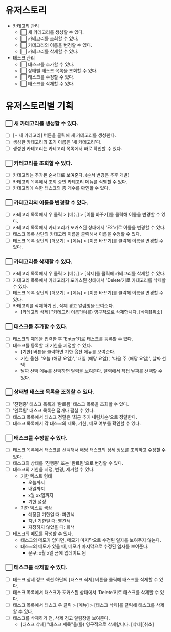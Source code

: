 # 유저스토리

- 카테고리 관리
  - ⬜ 새 카테고리를 생성할 수 있다.
  - ⬜ 카테고리를 조회할 수 있다.
  - ⬜ 카테고리의 이름을 변경할 수 있다.
  - ⬜ 카테고리를 삭제할 수 있다.
- 태스크 관리
  - ⬜ 태스크를 추가할 수 있다.
  - ⬜ 상태별 태스크 목록을 조회할 수 있다.
  - ⬜ 태스크를 수정할 수 있다.
  - ⬜ 태스크를 삭제할 수 있다.

# 유저스토리별 기획

### ⬜ 새 카테고리를 생성할 수 있다.

- [ ] [+ 새 카테고리] 버튼을 클릭해 새 카테고리를 생성한다.
- [ ] 생성한 카테고리의 초기 이름은 '새 카테고리'다.
- [ ] 생성한 카테고리는 카테고리 목록에서 바로 확인할 수 있다.

### ⬜ 카테고리를 조회할 수 있다.

- [ ] 카테고리는 추가된 순서대로 보여준다. (순서 변경은 추후 개발)
- [ ] 카테고리 목록에서 조회 중인 카테고리 메뉴를 식별할 수 있다.
- [ ] 카테고리에 속한 태스크의 총 개수를 확인할 수 있다.

### ⬜ 카테고리의 이름을 변경할 수 있다.

- [ ] 카테고리 목록에서 우 클릭 > [메뉴] > [이름 바꾸기]를 클릭해 이름을 변경할 수 있다.
- [ ] 카테고리 목록에서 카테고리가 포커스된 상태에서 'F2'키로 이름을 변경할 수 있다.
- [ ] 태스크 목록 상단의 카테고리 이름을 클릭해서 이름을 수정할 수 있다.
- [ ] 태스크 목록 상단의 [더보기] > [메뉴] > [이름 바꾸기]를 클릭해 이름을 변경할 수 있다.

### ⬜ 카테고리를 삭제할 수 있다.

- [ ] 카테고리 목록에서 우 클릭 > [메뉴] > [삭제]를 클릭해 카테고리를 삭제할 수 있다.
- [ ] 카테고리 목록에서 카테고리가 포커스된 상태에서 'Delete'키로 카테고리를 삭제할 수 있다.
- [ ] 태스크 목록 상단의 [더보기] > [메뉴] > [이름 바꾸기]를 클릭해 이름을 변경할 수 있다.
- [ ] 카테고리를 삭제하기 전, 삭제 경고 알림창을 보여준다.
  - [카테고리 삭제] "카테고리 이름"을(를) 영구적으로 삭제합니다. [삭제][취소]

### ⬜ 태스크를 추가할 수 있다.

- [ ] 태스크의 제목을 입력한 후 'Enter'키로 태스크를 등록할 수 있다.
- [ ] 태스크를 등록할 때 기한을 지정할 수 있다.
  - [기한] 버튼을 클릭하면 기한 옵션 메뉴를 보여준다.
  - 기한 옵션: '오늘 (해당 요일)', '내일 (해당 요일)', '다음 주 (해당 요일)', 날짜 선택
  - 날짜 선택 메뉴를 선택하면 달력을 보여준다. 달력에서 직접 날짜를 선택할 수 있다.

### ⬜ 상태별 태스크 목록을 조회할 수 있다.

- [ ] '진행중' 태스크 목록과 '완료됨' 태스크 목록을 조회할 수 있다.
- [ ] '완료됨' 태스크 목록은 접거나 펼칠 수 있다.
- [ ] 태스크 목록에서 태스크 정렬은 '최근 추가 내림차순'으로 정렬한다.
- [ ] 태스크 목록에서 각 태스크의 제목, 기한, 메모 여부를 확인할 수 있다.

### ⬜ 태스크를 수정할 수 있다.

- [ ] 태스크 목록에서 태스크를 선택해서 해당 태스크의 상세 정보를 조회하고 수정할 수 있다.
- [ ] 태스크의 상태를 '진행중' 또는 '완료됨'으로 변경할 수 있다.
- [ ] 태스크의 기한을 지정, 변경, 제거할 수 있다.
  - 기한 텍스트 형태
    - 오늘까지
    - 내일까지
    - x월 xx일까지
    - 기한 설정
  - 기한 텍스트 색상
    - 예정된 기한일 때: 파란색
    - 지난 기한일 때: 빨간색
    - 지정하지 않았을 때: 회색
- [ ] 태스크의 메모를 작성할 수 있다.
  - 태스크의 메모가 없다면, 메모가 마지막으로 수정된 일자를 보여주지 않는다.
  - 태스크의 메모가 있을 때, 메모가 마지막으로 수정된 일자를 보여준다.
    - 문구: x월 x일 금에 업데이트 됨

### ⬜ 태스크를 삭제할 수 있다.

- [ ] 태스크 상세 정보 섹션 하단의 [태스크 삭제] 버튼을 클릭해 태스크를 삭제할 수 있다.
- [ ] 태스크 목록에서 태스크가 포커스된 상태에서 'Delete'키로 태스크를 삭제할 수 있다.
- [ ] 태스크 목록에서 태스크 우 클릭 > [메뉴] > [태스크 삭제]를 클릭해 태스크를 삭제할 수 있다.
- [ ] 태스크를 삭제하기 전, 삭제 경고 알림창을 보여준다.
  - [태스크 삭제] "태스크 제목"을(를) 영구적으로 삭제합니다. [삭제][취소]
